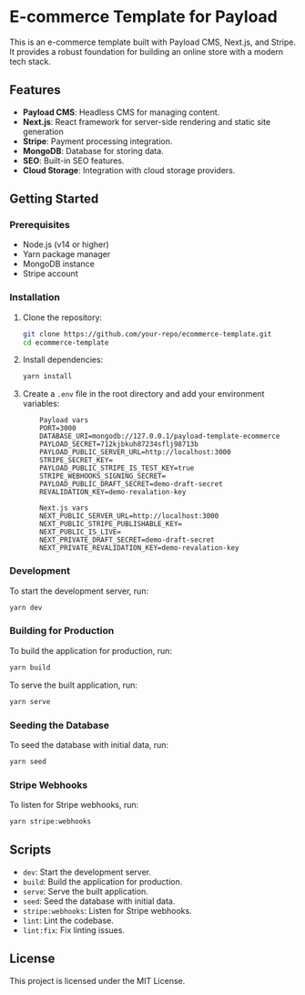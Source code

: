 # E-commerce Template for Payload

This is an e-commerce template built with Payload CMS, Next.js, and Stripe. It provides a robust foundation for building an online store with a modern tech stack.

## Features

- **Payload CMS**: Headless CMS for managing content.
- **Next.js**: React framework for server-side rendering and static site generation
- **Stripe**: Payment processing integration.
- **MongoDB**: Database for storing data.
- **SEO**: Built-in SEO features.
- **Cloud Storage**: Integration with cloud storage providers.

## Getting Started

### Prerequisites

- Node.js (v14 or higher)
- Yarn package manager
- MongoDB instance
- Stripe account

### Installation

1. Clone the repository:
    ```bash
    git clone https://github.com/your-repo/ecommerce-template.git
    cd ecommerce-template
    ```

2. Install dependencies:
    ```bash
    yarn install
    ```

3. Create a `.env` file in the root directory and add your environment variables:
    ```env
        Payload vars
        PORT=3000
        DATABASE_URI=mongodb://127.0.0.1/payload-template-ecommerce
        PAYLOAD_SECRET=712kjbkuh87234sflj98713b
        PAYLOAD_PUBLIC_SERVER_URL=http://localhost:3000
        STRIPE_SECRET_KEY=
        PAYLOAD_PUBLIC_STRIPE_IS_TEST_KEY=true
        STRIPE_WEBHOOKS_SIGNING_SECRET=
        PAYLOAD_PUBLIC_DRAFT_SECRET=demo-draft-secret
        REVALIDATION_KEY=demo-revalation-key

        Next.js vars
        NEXT_PUBLIC_SERVER_URL=http://localhost:3000
        NEXT_PUBLIC_STRIPE_PUBLISHABLE_KEY=
        NEXT_PUBLIC_IS_LIVE=
        NEXT_PRIVATE_DRAFT_SECRET=demo-draft-secret
        NEXT_PRIVATE_REVALIDATION_KEY=demo-revalation-key
    ```

### Development

To start the development server, run:
```bash
yarn dev
```

### Building for Production

To build the application for production, run:
```bash
yarn build
```

To serve the built application, run:
```bash
yarn serve
```

### Seeding the Database

To seed the database with initial data, run:
```bash
yarn seed
```

### Stripe Webhooks

To listen for Stripe webhooks, run:
```bash
yarn stripe:webhooks
```

## Scripts

- `dev`: Start the development server.
- `build`: Build the application for production.
- `serve`: Serve the built application.
- `seed`: Seed the database with initial data.
- `stripe:webhooks`: Listen for Stripe webhooks.
- `lint`: Lint the codebase.
- `lint:fix`: Fix linting issues.

## License

This project is licensed under the MIT License.
